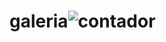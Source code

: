 # galeria![contador](https://user-images.githubusercontent.com/97907653/149850060-e9eceb0a-6320-4430-b736-8f81072122cd.png)
